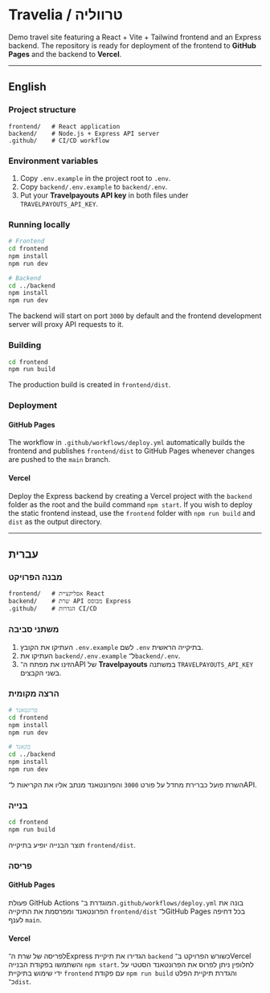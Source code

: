 # Travelia / טרווליה

Demo travel site featuring a React + Vite + Tailwind frontend and an Express backend.
The repository is ready for deployment of the frontend to **GitHub Pages** and the
backend to **Vercel**.

---

## English

### Project structure

```
frontend/   # React application
backend/    # Node.js + Express API server
.github/    # CI/CD workflow
```

### Environment variables

1. Copy `.env.example` in the project root to `.env`.
2. Copy `backend/.env.example` to `backend/.env`.
3. Put your **Travelpayouts API key** in both files under `TRAVELPAYOUTS_API_KEY`.

### Running locally

```bash
# Frontend
cd frontend
npm install
npm run dev

# Backend
cd ../backend
npm install
npm run dev
```

The backend will start on port `3000` by default and the frontend development
server will proxy API requests to it.

### Building

```bash
cd frontend
npm run build
```

The production build is created in `frontend/dist`.

### Deployment

#### GitHub Pages

The workflow in `.github/workflows/deploy.yml` automatically builds the frontend
and publishes `frontend/dist` to GitHub Pages whenever changes are pushed to the
`main` branch.

#### Vercel

Deploy the Express backend by creating a Vercel project with the `backend` folder
as the root and the build command `npm start`. If you wish to deploy the static
frontend instead, use the `frontend` folder with `npm run build` and `dist` as the
output directory.

---

## עברית

### מבנה הפרויקט

```
frontend/   # אפליקציית React
backend/    # שרת API מבוסס Express
.github/    # הגדרות CI/CD
```

### משתני סביבה

1. העתיקו את הקובץ `.env.example` לשם `.env` בתיקייה הראשית.
2. העתיקו את `backend/.env.example` ל־`backend/.env`.
3. הזינו את מפתח ה־API של **Travelpayouts** במשתנה `TRAVELPAYOUTS_API_KEY` בשני הקבצים.

### הרצה מקומית

```bash
# פרונטאנד
cd frontend
npm install
npm run dev

# בקאנד
cd ../backend
npm install
npm run dev
```

השרת פועל כברירת מחדל על פורט `3000` והפרונטאנד מנתב אליו את הקריאות ל־API.

### בנייה

```bash
cd frontend
npm run build
```

תוצר הבנייה יופיע בתיקייה `frontend/dist`.

### פריסה

#### GitHub Pages

פעולת GitHub Actions המוגדרת ב־`.github/workflows/deploy.yml` בונה את הפרונטאנד
ומפרסמת את התיקייה `frontend/dist` ל־GitHub Pages בכל דחיפה לענף `main`.

#### Vercel

לפריסה של שרת ה־Express הגדירו את תיקיית `backend` כשורש הפרויקט ב־Vercel
והשתמשו בפקודת הבנייה `npm start`. לחלופין ניתן לפרוס את הפרונטאנד הסטטי על ידי
שימוש בתיקיית `frontend` עם פקודת `npm run build` והגדרת תיקיית הפלט כ־`dist`.
